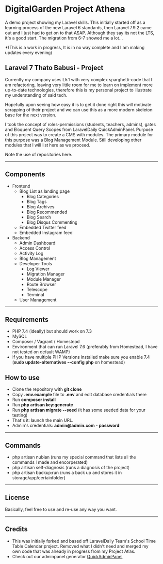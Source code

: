 # DigitalGarden Project Athena

A demo project showing my Laravel skills. This initially started off as 
a learning process of the new Laravel 6 standards, then Laravel 7.9.2 came out and 
I just had to get on to that ASAP. Although they say its not the LTS, it's a good 
start. The migration from 6-7 showed me a lot... 

*(This is a work in progress, It is in no way complete and I am making updates every evening)

## Laravel 7 Thato Babusi - Project

Currently my company uses L5.1 with very complex sparghetti-code that I am refactoring, 
leaving very little room for me to learn on implement more up-to-date technologies, 
therefore this is my personal project to illustrate my understanding of said tech. 

Hopefully upon seeing how easy it is to get it done right this will motivate scrapping 
of their project and we can use this as a more modern skeleton base for the next version.

 
I took the concept of roles-permissions (students, teachers, admins), gates and
Eloquent Query Scopes from LaravelDaily QuickAdminPanel.
Purpose of this project was to create a CMS with modules.
The primary module for this purpose was a Blog Management Module. 
Still developing other modules that I will list here as we proceed.

Note the use of repositories here.
- - - - -

## Components
- Frontend
    - Blog List as landing page
        - Blog Categories
        - Blog Tags
        - Blog Archives
        - Blog Recommended
        - Blog Search
        - Blog Disqus Commenting
    - Embedded Twitter feed
    - Embedded Instagram feed
- Backend
    - Admin Dashboard
    - Access Control
    - Activity Log
    - Blog Management
    - Developer Tools
        - Log Viewer
        - Migration Manager
        - Module Manager
        - Route Browser
        - Telescope
        - Terminal
    - User Management

    
- - - - -

## Requirements

- PHP 7.4 (ideally) but should work on 7.3
- MySQL
- Composer / Vagrant / Homestead
- Environment that can run Laravel 7.6 (preferably from Homestead, I have not tested on default WAMP)
- If you have multiple PHP Versions installed make sure you enable 7.4 (__sudo update-alternatives --config php__ on homestead)

## How to use

- Clone the repository with __git clone__
- Copy __.env.example__ file to __.env__ and edit database credentials there
- Run __composer install__
- Run __php artisan key:generate__
- Run __php artisan migrate --seed__ (it has some seeded data for your testing)
- That's it: launch the main URL. 
- Admin's credentials: __admin@admin.com__ - __password__

- - - - -

## Commands

- php artisan nubian (runs my special command that lists all the commands I made and encorperated)
- php artisan self-diagnosis (runs a diagnosis of the project)
- php artisan backup:run (runs a back up and stores it in storage/app/certainfolder)

- - - - -

## License

Basically, feel free to use and re-use any way you want.

- - - - -

## Credits
- This was initially forked and based off LaravelDaily Team's School Time Table Calendar project. Removed what I didn't need
and merged my own code that was already in progress from my Project Atlas.
- Check out our adminpanel generator [QuickAdminPanel](https://quickadminpanel.com)

